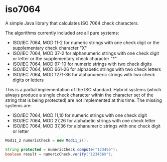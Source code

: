 iso7064
=======

A simple Java library that calculates ISO 7064 check characters.

The algorithms currently included are all pure systems:
* ISO/IEC 7064, MOD 11-2 for numeric strings with one check digit or the supplementary check character "X"
* ISO/IEC 7064, MOD 37-2 for alphanumeric strings with one check digit or letter or the supplementary check character "*"
* ISO/IEC 7064, MOD 97-10 for numeric strings with two check digits
* ISO/IEC 7064, MOD 661-26 for alphabetic strings with two check letters
* ISO/IEC 7064, MOD 1271-36 for alphanumeric strings with two check digits or letters

This is a partial implementation of the ISO standard. Hybrid systems (which always produce a single check character within the character set of the string that is being protected) are not implemented at this time. The missing systems are:
* ISO/IEC 7064, MOD 11,10 for numeric strings with one check digit
* ISO/IEC 7064, MOD 27,26 for alphabetic strings with one check letter
* ISO/IEC 7064, MOD 37,36 for alphanumeric strings with one check digit or letter

```java
Mod11_2 numericCheck = new Mod11_2();

String protected = numericCheck.compute("123456");
boolean result = numericCheck.verify("123456X");
```